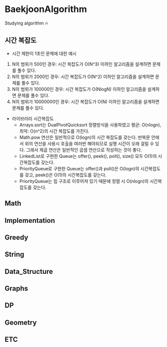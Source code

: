 # BaekjoonAlgorithm
Studying algorithm :fire:

## 시간 복잡도
- 시간 제한이 1초인 문제에 대한 예시
1. N의 범위가 500인 경우: 시간 복잡도가 O(N^3) 이하인 알고리즘을 설계하면 문제를 풀수 있다.
2. N의 범위가 2000인 경우: 시간 복잡도가 O(N^2) 이하인 알고리즘을 설계하면 문제를 풀수 있다.
3. N의 범위가 100000인 경우: 시간 복잡도가 O(NlogN) 이하인 알고리즘을 설계하면 문제를 풀수 있다.
4. N의 범위가 10000000인 경우: 시간 복잡도가 O(N) 이하인 알고리즘을 설계하면 문제를 풀수 있다.

- 라이브러리 시간복잡도
  - Arrays.sort는 DualPivotQuicksort 정렬방식을 사용하였고 평균: O(nlogn), 최악: O(n^2)의 시간 복잡도를 가진다.
  - Math.pow 연산은 일반적으로 O(logn)의 시간 복잡도를 갖는다. 반복문 안에서 위의 연산을 사용시 호출을 여러번 해야되므로 실행 시간이 오래 걸릴 수 있다. 그래서 제곱 연산은 일반적인 곱셈 연산으로 작성하는 것이 좋다.
  - LinkedList로 구현한 Queue는 offer(), peek(), poll(), size() 모두 O(1)의 시간복잡도를 갖는다. 
  - PriorityQueue로 구현한 Queue는 offer()과 poll()은 O(logn)의 시간복잡도를 갖고, peek()은 O(1)의 시간복잡도를 갖는다.
  - PriorityQueue는 힙 구조로 이루어져 있기 때문에 정렬 시 O(nlogn)의 시간복잡도를 갖는다.

## Math

## Implementation

## Greedy

## String

## Data_Structure

## Graphs

## DP

## Geometry

## ETC

